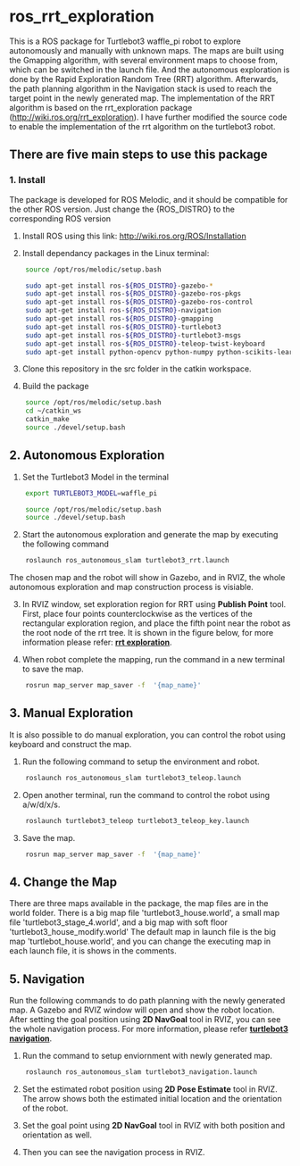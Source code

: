 # ros_rrt_exploration

This is a ROS package for Turtlebot3 waffle_pi robot to explore autonomously and manually with unknown maps. The maps are built using the Gmapping algorithm, with several environment maps to choose from, which can be switched in the launch file. 
And the autonomous exploration is done by the Rapid Exploration Random Tree (RRT) algorithm. Afterwards, the path planning algorithm in the Navigation stack is used to reach the target point in the newly generated map.
The implementation of the RRT algorithm is based on the rrt_exploration package (http://wiki.ros.org/rrt_exploration). I have further modified the source code to enable the implementation of the rrt algorithm on the turtlebot3 robot.

## There are five main steps to use this package

### 1. Install
The package is developed for ROS Melodic, and it should be compatible for the other ROS version. Just change the {ROS_DISTRO} to the corresponding ROS version
1. Install ROS using this link: http://wiki.ros.org/ROS/Installation

2. Install dependancy packages in the Linux terminal:
```bash
    source /opt/ros/melodic/setup.bash

    sudo apt-get install ros-${ROS_DISTRO}-gazebo-*
    sudo apt-get install ros-${ROS_DISTRO}-gazebo-ros-pkgs 
    sudo apt-get install ros-${ROS_DISTRO}-gazebo-ros-control
    sudo apt-get install ros-${ROS_DISTRO}-navigation
    sudo apt-get install ros-${ROS_DISTRO}-gmapping
    sudo apt-get install ros-${ROS_DISTRO}-turtlebot3
    sudo apt-get install ros-${ROS_DISTRO}-turtlebot3-msgs
    sudo apt-get install ros-${ROS_DISTRO}-teleop-twist-keyboard
    sudo apt-get install python-opencv python-numpy python-scikits-learn   
 ```
3. Clone this repository in the src folder in the catkin workspace.

4. Build the package

```bash
    source /opt/ros/melodic/setup.bash
    cd ~/catkin_ws
    catkin_make
    source ./devel/setup.bash
 ```
## 2. Autonomous Exploration
1. Set the Turtlebot3 Model in the terminal

```bash
	export TURTLEBOT3_MODEL=waffle_pi

	source /opt/ros/melodic/setup.bash
	source ./devel/setup.bash
```

2. Start the autonomous exploration and generate the map by executing the following command

```bash
	roslaunch ros_autonomous_slam turtlebot3_rrt.launch
```
The chosen map and the robot will show in Gazebo, and in RVIZ, the whole autonomous exploration and map construction process is visiable.

3. In RVIZ window, set exploration region for RRT using **Publish Point** tool.
	First, place four points counterclockwise as the vertices of the rectangular exploration region, and place the fifth point near the robot as the root node of the rrt tree. It is shown in the figure below, for more information please refer:  **[rrt exploration](http://wiki.ros.org/rrt_exploration)**.

4. When robot complete the mapping, run the command in a new terminal to save the map.

```bash
	rosrun map_server map_saver -f  '{map_name}'
```

## 3. Manual Exploration
It is also possible to do manual exploration, you can control the robot using keyboard and construct the map.

1. Run the following command to setup the environment and robot.

```bash
	roslaunch ros_autonomous_slam turtlebot3_teleop.launch
```

2. Open another terminal, run the command to control the robot using a/w/d/x/s.

```bash
	roslaunch turtlebot3_teleop turtlebot3_teleop_key.launch
```

3. Save the map.

```bash
	rosrun map_server map_saver -f  '{map_name}'
```


## 4. Change the Map
There are three maps available in the package, the map files are in the world folder.
There is a big map file 'turtlebot3_house.world', a small map file 'turtlebot3_stage_4.world', and a big map with soft floor 'turtlebot3_house_modify.world'
The default map in launch file is the big map 'turtlebot_house.world', and you can change the executing map in each launch file, it is shows in the comments.

## 5. Navigation
Run the following commands to do path planning with the newly generated map.
A Gazebo and RVIZ window will open and show the robot location. 
After setting the goal position using **2D NavGoal** tool in RVIZ, you can see the whole navigation process.
For more information, please refer **[turtlebot3 navigation](https://emanual.robotis.com/docs/en/platform/turtlebot3/navigation/#tuning-guide)**.
    
1. Run the command to setup enviornment with newly generated map.
```bash
    roslaunch ros_autonomous_slam turtlebot3_navigation.launch 
```

2. Set the estimated robot position using **2D Pose Estimate** tool in RVIZ. 
The arrow shows both the estimated initial location and the orientation of the robot.

3. Set the goal point using **2D NavGoal** tool in RVIZ with both position and orientation as well.
4. Then you can see the navigation process in RVIZ.






